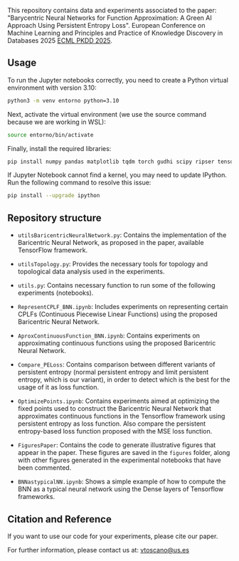 This repository contains data and experiments associated to the paper: "Barycentric Neural Networks for Function Approximation: A Green AI Approach Using Persistent Entropy Loss". European Conference on Machine Learning and Principles and Practice of Knowledge Discovery in Databases 2025 [ECML PKDD 2025](https://ecmlpkdd.org/2025/).

## Usage

To run the Jupyter notebooks correctly, you need to create a Python virtual environment with version 3.10:

```bash
python3 -m venv entorno python=3.10
```

Next, activate the virtual environment (we use the source command because we are working in WSL):

```bash
source entorno/bin/activate
```

Finally, install the required libraries:

```bash
pip install numpy pandas matplotlib tqdm torch gudhi scipy ripser tensorflow
```

If Jupyter Notebook cannot find a kernel, you may need to update IPython. Run the following command to resolve this issue:

```bash
pip install --upgrade ipython
```

## Repository structure

- `utilsBaricentricNeuralNetwork.py`: Contains the implementation of the Baricentric Neural Network, as proposed in the paper, available TensorFlow framework.

- `utilsTopology.py`: Provides the necessary tools for topology and topological data analysis used in the experiments.

- `utils.py`: Contains  necessary function to run some of the following experiments (notebooks).

- `RepresentCPLF_BNN.ipynb`: Includes experiments on representing certain CPLFs (Continuous Piecewise Linear Functions) using the proposed Baricentric Neural Network.

- `AproxContinuousFunction_BNN.ipynb`: Contains experiments on approximating continuous functions using the proposed Baricentric Neural Network.

- `Compare_PELoss`: Contains comparison between different variants of persistent entropy (normal persistent entropy and limit persistent entropy, which is our variant), in order to detect which is the best for the usage of it as loss function.

- `OptimizePoints.ipynb`: Contains experiments aimed at optimizing the fixed points used to construct the Baricentric Neural Network that approximates continuous functions in the Tensorflow framework using persistent entropy as loss function. Also compare the persistent entropy-based loss function proposed with the MSE loss function.

- `FiguresPaper`: Contains the code to generate illustrative figures that appear in the paper. These figures are saved in the `figures` folder, along with other figures generated in the experimental notebooks that have been commented.

- `BNNastypicalNN.ipynb`: Shows a simple example of how to compute the BNN as a typical neural network using the Dense layers of Tensorflow frameworks.

## Citation and Reference

If you want to use our code for your experiments, please cite our paper.

For further information, please contact us at: vtoscano@us.es
